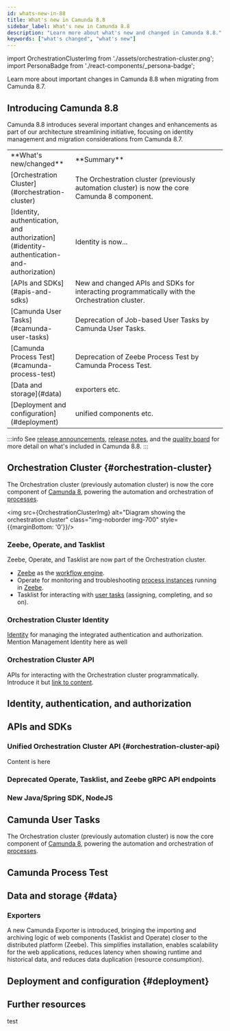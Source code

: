 ```yaml
---
id: whats-new-in-88
title: What's new in Camunda 8.8
sidebar_label: What's new in Camunda 8.8
description: "Learn more about what's new and changed in Camunda 8.8."
keywords: ["what's changed", "what's new"]
---
```


import OrchestrationClusterImg from './assets/orchestration-cluster.png';
import PersonaBadge from './react-components/\_persona-badge';

Learn more about important changes in Camunda 8.8 when migrating from Camunda 8.7.

## Introducing Camunda 8.8

Camunda 8.8 introduces several important changes and enhancements as part of our architecture streamlining initiative, focusing on identity management and migration considerations from Camunda 8.7.

<table className="table-callout">
<tr>
    <td width="30%">**What's new/changed**</td>
    <td>**Summary**</td>
</tr>
<tr>
    <td>[Orchestration Cluster](#orchestration-cluster)</td>
    <td>The Orchestration cluster (previously automation cluster) is now the core Camunda 8 component.</td>
</tr>
<tr>
    <td>[Identity, authentication, and authorization](#identity-authentication-and-authorization)</td>
    <td>Identity is now...</td>
</tr>
<tr>
    <td>[APIs and SDKs](#apis-and-sdks)</td>
    <td>New and changed APIs and SDKs for interacting programmatically with the Orchestration cluster.</td>
</tr>
<tr>
    <td>[Camunda User Tasks](#camunda-user-tasks)</td>
    <td>Deprecation of Job-based User Tasks by Camunda User Tasks.</td>
</tr>
<tr>
    <td>[Camunda Process Test](#camunda-process-test)</td>
    <td>Deprecation of Zeebe Process Test by Camunda Process Test.</td>
</tr>
<tr>
    <td>[Data and storage](#data)</td>
    <td>exporters etc.</td>
</tr>
<tr>
    <td>[Deployment and configuration](#deployment)</td>
    <td>unified components etc.</td>
</tr>
</table>

:::info
See [release announcements](/reference/announcements-release-notes/880/880-announcements.md), [release notes](/reference/announcements-release-notes/880/880-release-notes.md), and the [quality board](https://github.com/orgs/camunda/projects/187/views/15) for more detail on what's included in Camunda 8.8.
:::

## Orchestration Cluster {#orchestration-cluster}

<div><PersonaBadge persona="Administrator (DevOps)" /><PersonaBadge persona="Developer" /></div>

The Orchestration cluster (previously automation cluster) is now the core component of [Camunda 8](../reference/glossary.md#camunda-8), powering the automation and orchestration of [processes](../reference/glossary.md#process).

<img src={OrchestrationClusterImg} alt="Diagram showing the orchestration cluster" class="img-noborder img-700" style={{marginBottom: '0'}}/>

### Zeebe, Operate, and Tasklist

Zeebe, Operate, and Tasklist are now part of the Orchestration cluster.

- [Zeebe](../reference/glossary.md#zeebe) as the [workflow engine](../reference/glossary.md#workflow-engine).
- Operate for monitoring and troubleshooting [process instances](../reference/glossary.md#process-instance) running in [Zeebe](../reference/glossary.md#zeebe).
- Tasklist for interacting with [user tasks](../reference/glossary.md#user-task) (assigning, completing, and so on).

### Orchestration Cluster Identity

[Identity](../reference/glossary.md#identity) for managing the integrated authentication and authorization. Mention Management Identity here as well

### Orchestration Cluster API

APIs for interacting with the Orchestration cluster programmatically. Introduce it but [link to content](#orchestration-cluster-api).

## Identity, authentication, and authorization

## APIs and SDKs

### Unified Orchestration Cluster API {#orchestration-cluster-api}

Content is here

### Deprecated Operate, Tasklist, and Zeebe gRPC API endpoints

### New Java/Spring SDK, NodeJS

## Camunda User Tasks

<div><PersonaBadge persona="Administrator (DevOps)" /><PersonaBadge persona="Developer" /></div>

The Orchestration cluster (previously automation cluster) is now the core component of [Camunda 8](../reference/glossary.md#camunda-8), powering the automation and orchestration of [processes](../reference/glossary.md#process).

## Camunda Process Test

<div><PersonaBadge persona="Developer" /></div>

## Data and storage {#data}

### Exporters

A new Camunda Exporter is introduced, bringing the importing and archiving logic of web components (Tasklist and Operate) closer to the distributed platform (Zeebe). This simplifies installation, enables scalability for the web applications, reduces latency when showing runtime and historical data, and reduces data duplication (resource consumption).

## Deployment and configuration {#deployment}

## Further resources

test
